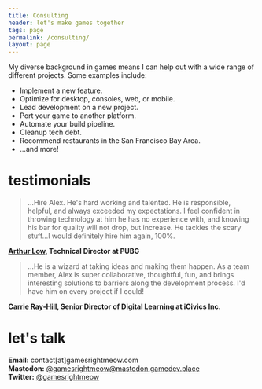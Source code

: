 ```yaml
---
title: Consulting
header: let's make games together
tags: page
permalink: /consulting/
layout: page
---
```


<!-- TODO: longer intro -->
My diverse background in games means I can help out with a wide range of different projects. Some examples include:

* Implement a new feature.
* Optimize for desktop, consoles, web, or mobile.
* Lead development on a new project.
* Port your game to another platform.
* Automate your build pipeline.
* Cleanup tech debt.
* Recommend restaurants in the San Francisco Bay Area.
* ...and more!

# testimonials
> …Hire Alex. He's hard working and talented. He is responsible, helpful, and always exceeded my expectations. I feel confident in throwing technology at him he has no experience with, and knowing his bar for quality will not drop, but increase. He tackles the scary stuff…I would definitely hire him again, 100%.  

__[Arthur Low](https://www.linkedin.com/in/arthurjlow/), Technical Director at PUBG__

> …He is a wizard at taking ideas and making them happen. As a team member, Alex is super collaborative, thoughtful, fun, and brings interesting solutions to barriers along the development process. I'd have him on every project if I could!  

__[Carrie Ray-Hill](https://www.linkedin.com/in/carrie-ray-hill-70519a24), Senior Director of Digital Learning at iCivics Inc.__

# let's talk

__Email:__ contact[at]gamesrightmeow.com   
__Mastodon:__ [@gamesrightmeow@mastodon.gamedev.place]([@gamesrightmeow@mastodon.gamedev.place](https://mastodon.gamedev.place/@gamesrightmeow))  
__Twitter:__ [@gamesrightmeow](https://twitter.com/GamesRightMeow)  